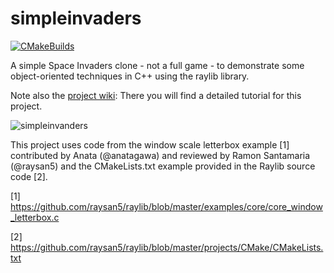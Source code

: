 # simpleinvaders

[![CMakeBuilds](https://github.com/chfhhd/simpleinvaders/actions/workflows/cmake.yml/badge.svg)](https://github.com/chfhhd/simpleinvaders/actions/workflows/cmake.yml)

A simple Space Invaders clone - not a full game - to demonstrate some object-oriented techniques in C++ using the raylib library.

Note also the [project wiki](https://github.com/chfhhd/simpleinvaders/wiki): There you will find a detailed tutorial for this project.

![simpleinvanders](https://user-images.githubusercontent.com/19432004/225006750-d10cdd97-f80b-4f9c-9a17-d0fefe4f5e51.png)

This project uses code from the window scale letterbox example [1] contributed by 
Anata (@anatagawa) and reviewed by Ramon Santamaria (@raysan5) and the CMakeLists.txt 
example provided in the Raylib source code [2].

[1] https://github.com/raysan5/raylib/blob/master/examples/core/core_window_letterbox.c

[2] https://github.com/raysan5/raylib/blob/master/projects/CMake/CMakeLists.txt
